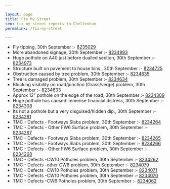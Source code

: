 ```yaml
---

layout: page
title: Fix My Street
seo: fix my street reports in Cheltenham
permalink: /fix-my-street

---
```


<!-- fix_marker starts -->

- Fly tipping, 30th September :- [8235029](https://www.fixmystreet.com/report/8235029)
- More abandoned signage, 30th September :- [8234993](https://www.fixmystreet.com/report/8234993)
- Huge pothole on A40 just before dualled section, 30th September :- [8234973](https://www.fixmystreet.com/report/8234973)
- Structure built on pavement to house bins., 30th September :- [8234725](https://www.fixmystreet.com/report/8234725)
- Obstruction caused by tree problem, 30th September :- [8234635](https://www.fixmystreet.com/report/8234635)
- Tree is damaged problem, 30th September :- [8234634](https://www.fixmystreet.com/report/8234634)
- Blocking visibility on road/junction (Grass/verge) problem, 30th September :- [8234633](https://www.fixmystreet.com/report/8234633)
- Approx 12" pothole on the edge of the road, 30th September :- [8234309](https://www.fixmystreet.com/report/8234309)
- Huge pothole has caused immense financial distress, 30th September :- [8234308](https://www.fixmystreet.com/report/8234308)
- Its not a pothole but a very disguised/hidden dip., 30th September :- [8234281](https://www.fixmystreet.com/report/8234281)
- TMC - Defects - Footways Slabs problem, 30th September :- [8234264](https://www.fixmystreet.com/report/8234264)
- TMC - Defects - Other FW6  Surface problem, 30th September :- [8234267](https://www.fixmystreet.com/report/8234267)
- TMC - Defects - Footways Slabs problem, 30th September :- [8234265](https://www.fixmystreet.com/report/8234265)
- TMC - Defects - Footways Slabs problem, 30th September :- [8234266](https://www.fixmystreet.com/report/8234266)
- TMC - Defects - Other FW6  Surface problem, 30th September :- [8234268](https://www.fixmystreet.com/report/8234268)
- TMC - Defects -CW10 Potholes problem, 30th September :- [8234262](https://www.fixmystreet.com/report/8234262)
- TMC - Defects -other CW6 problem, 30th September :- [8234079](https://www.fixmystreet.com/report/8234079)
- TMC - Defects -CW10 Potholes problem, 30th September :- [8234071](https://www.fixmystreet.com/report/8234071)
- TMC - Defects -CW10 Potholes problem, 30th September :- [8234070](https://www.fixmystreet.com/report/8234070)
- TMC - Defects -CW6 Potholes  problem, 30th September :- [8234062](https://www.fixmystreet.com/report/8234062)

<!-- fix_marker ends -->